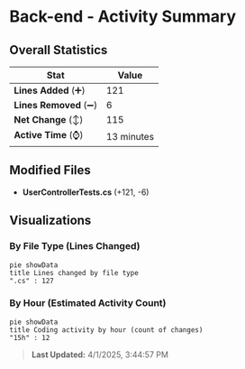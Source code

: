 # Back-end - Activity Summary 

## Overall Statistics

| Stat                   | Value                                                             |
| ---------------------- | ----------------------------------------------------------------- |
| **Lines Added** (➕)   | 121                                          |
| **Lines Removed** (➖) | 6                                        |
| **Net Change** (↕)    | 115                |
| **Active Time** (⌚)   | 13 minutes |


## Modified Files
- **UserControllerTests.cs** (+121, -6)

## Visualizations

### By File Type (Lines Changed)

```mermaid
pie showData
title Lines changed by file type
".cs" : 127
```

### By Hour (Estimated Activity Count)

```mermaid
pie showData
title Coding activity by hour (count of changes)
"15h" : 12
```


> **Last Updated:** 4/1/2025, 3:44:57 PM